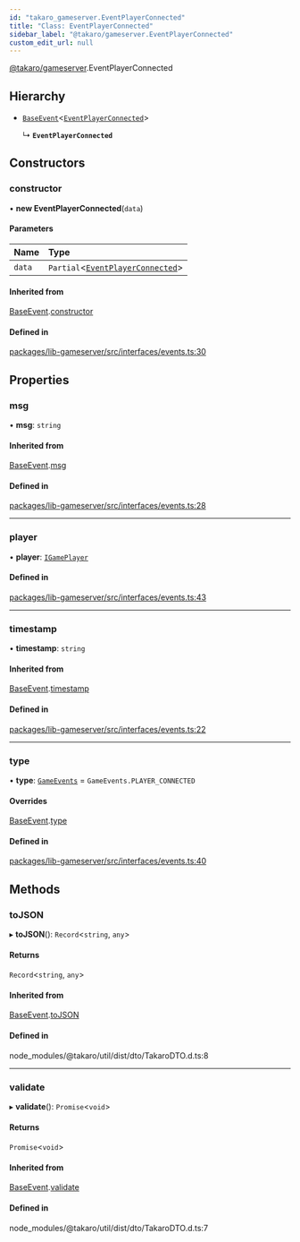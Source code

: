 ```yaml
---
id: "takaro_gameserver.EventPlayerConnected"
title: "Class: EventPlayerConnected"
sidebar_label: "@takaro/gameserver.EventPlayerConnected"
custom_edit_url: null
---
```


[@takaro/gameserver](../modules/takaro_gameserver.md).EventPlayerConnected

## Hierarchy

- [`BaseEvent`](takaro_gameserver.BaseEvent.md)<[`EventPlayerConnected`](takaro_gameserver.EventPlayerConnected.md)\>

  ↳ **`EventPlayerConnected`**

## Constructors

### constructor

• **new EventPlayerConnected**(`data`)

#### Parameters

| Name | Type |
| :------ | :------ |
| `data` | `Partial`<[`EventPlayerConnected`](takaro_gameserver.EventPlayerConnected.md)\> |

#### Inherited from

[BaseEvent](takaro_gameserver.BaseEvent.md).[constructor](takaro_gameserver.BaseEvent.md#constructor)

#### Defined in

[packages/lib-gameserver/src/interfaces/events.ts:30](https://github.com/niekcandaele/Takaro/blob/91fb19b/packages/lib-gameserver/src/interfaces/events.ts#L30)

## Properties

### msg

• **msg**: `string`

#### Inherited from

[BaseEvent](takaro_gameserver.BaseEvent.md).[msg](takaro_gameserver.BaseEvent.md#msg)

#### Defined in

[packages/lib-gameserver/src/interfaces/events.ts:28](https://github.com/niekcandaele/Takaro/blob/91fb19b/packages/lib-gameserver/src/interfaces/events.ts#L28)

___

### player

• **player**: [`IGamePlayer`](takaro_gameserver.IGamePlayer.md)

#### Defined in

[packages/lib-gameserver/src/interfaces/events.ts:43](https://github.com/niekcandaele/Takaro/blob/91fb19b/packages/lib-gameserver/src/interfaces/events.ts#L43)

___

### timestamp

• **timestamp**: `string`

#### Inherited from

[BaseEvent](takaro_gameserver.BaseEvent.md).[timestamp](takaro_gameserver.BaseEvent.md#timestamp)

#### Defined in

[packages/lib-gameserver/src/interfaces/events.ts:22](https://github.com/niekcandaele/Takaro/blob/91fb19b/packages/lib-gameserver/src/interfaces/events.ts#L22)

___

### type

• **type**: [`GameEvents`](../enums/takaro_gameserver.GameEvents.md) = `GameEvents.PLAYER_CONNECTED`

#### Overrides

[BaseEvent](takaro_gameserver.BaseEvent.md).[type](takaro_gameserver.BaseEvent.md#type)

#### Defined in

[packages/lib-gameserver/src/interfaces/events.ts:40](https://github.com/niekcandaele/Takaro/blob/91fb19b/packages/lib-gameserver/src/interfaces/events.ts#L40)

## Methods

### toJSON

▸ **toJSON**(): `Record`<`string`, `any`\>

#### Returns

`Record`<`string`, `any`\>

#### Inherited from

[BaseEvent](takaro_gameserver.BaseEvent.md).[toJSON](takaro_gameserver.BaseEvent.md#tojson)

#### Defined in

node_modules/@takaro/util/dist/dto/TakaroDTO.d.ts:8

___

### validate

▸ **validate**(): `Promise`<`void`\>

#### Returns

`Promise`<`void`\>

#### Inherited from

[BaseEvent](takaro_gameserver.BaseEvent.md).[validate](takaro_gameserver.BaseEvent.md#validate)

#### Defined in

node_modules/@takaro/util/dist/dto/TakaroDTO.d.ts:7
